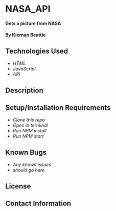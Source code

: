 # NASA_API

#### Gets a picture from NASA

#### By Kiernan Beattie

## Technologies Used

* _HTML_
* _JavaScript_
* _API_

## Description

## Setup/Installation Requirements

* _Clone this repo_
* _Open in terminal_
* _Run NPM install_
* _Run NPM start_

## Known Bugs

* _Any known issues_
* _should go here_

## License

## Contact Information
